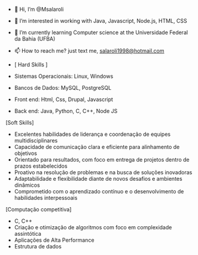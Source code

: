 - 👋 Hi, I’m @Msalaroli
- 👀 I’m interested in working with Java, Javascript, Node.js, HTML, CSS
- 🌱 I’m currently learning Computer science at the Universidade Federal da Bahia (UFBA)
- 📫 How to reach me? just text me, salaroli1998@hotmail.com

- [ Hard Skills ]
- Sistemas Operacionais: Linux, Windows
- Bancos de Dados: MySQL, PostgreSQL
- Front end: Html, Css, Drupal, Javascript
- Back end: Java, Python, C, C++, Node JS

[Soft Skills]
- Excelentes habilidades de liderança e coordenação de equipes multidisciplinares
- Capacidade de comunicação clara e eficiente para alinhamento de objetivos
- Orientado para resultados, com foco em entrega de projetos dentro de prazos estabelecidos
- Proativo na resolução de problemas e na busca de soluções inovadoras
- Adaptabilidade e flexibilidade diante de novos desafios e ambientes dinâmicos
- Comprometido com o aprendizado contínuo e o desenvolvimento de habilidades interpessoais

[Computação competitiva]
- C, C++
- Criação e otimização de algoritmos com foco em complexidade assintótica
- Aplicações de Alta Performance
- Estrutura de dados

<!---
Msalaroli/Msalaroli is a ✨ special ✨ repository because its `README.md` (this file) appears on your GitHub profile.
You can click the Preview link to take a look at your changes.
--->

